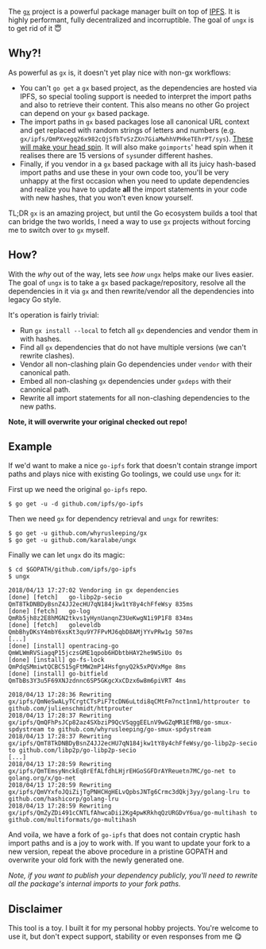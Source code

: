   The [`gx`](https://github.com/whyrusleeping/gx) project is a powerful package manager built on top of [IPFS](https://ipfs.io/). It is highly performant, fully decentralized and incorruptible. The goal of `ungx` is to get rid of it 😇

## Why?!

As powerful as `gx` is, it doesn't yet play nice with non-gx workflows:

 * You can't `go get` a `gx` based project, as the dependencies are hosted via IPFS, so special tooling support is needed to interpret the import paths and also to retrieve their content. This also means no other Go project can depend on your `gx` based package.
 * The import paths in `gx` based packages lose all canonical URL context and get replaced with random strings of letters and numbers (e.g. `gx/ipfs/QmPXvegq26x982cQjSfbTvSzZXn7GiaMwhhVPHkeTEhrPT/sys`). [These will make your head spin](https://github.com/ipfs/go-ipfs/blob/master/core/core.go#L42). It will also make `goimports`' head spin when it realises there are 15 versions of `sys`under different hashes.
 * Finally, if you vendor in a `gx` based package with all its juicy hash-based import paths and use these in your own code too, you'll be very unhappy at the first occasion when you need to update dependencies and realize you have to update **all** the import statements in your code with new hashes, that you won't even know yourself.

TL;DR `gx` is an amazing project, but until the Go ecosystem builds a tool that can bridge the two worlds, I need a way to use `gx` projects without forcing me to switch over to `gx` myself.

## How?

With the *why* out of the way, lets see *how* `ungx` helps make our lives easier. The goal of `ungx` is to take a `gx` based package/repository, resolve all the dependencies in it via `gx` and then rewrite/vendor all the dependencies into legacy Go style.

It's operation is fairly trivial:

 * Run `gx install --local` to fetch all `gx` dependencies and vendor them in with hashes.
 * Find all `gx` dependencies that do not have multiple versions (we can't rewrite clashes).
 * Vendor all non-clashing plain Go dependencies under `vendor` with their canonical path.
 * Embed all non-clashing `gx` dependencies under `gxdeps` with their canonical path.
 * Rewrite all import statements for all non-clashing dependencies to the new paths.

**Note, it will overwrite your original checked out repo!**

## Example

If we'd want to make a nice `go-ipfs` fork that doesn't contain strange import paths and plays nice with existing Go toolings, we could use `ungx` for it:

First up we need the original `go-ipfs` repo.

```
$ go get -u -d github.com/ipfs/go-ipfs
```

Then we need `gx` for dependency retrieval and `ungx` for rewrites:

```
$ go get -u github.com/whyrusleeping/gx
$ go get -u github.com/karalabe/ungx
```

Finally we can let `ungx` do its magic:

```
$ cd $GOPATH/github.com/ipfs/go-ipfs
$ ungx

2018/04/13 17:27:02 Vendoring in gx dependencies
[done] [fetch]   go-libp2p-secio               QmT8TkDNBDyBsnZ4JJ2ecHU7qN184jkw1tY8y4chFfeWsy 835ms
[done] [fetch]   go-log                        QmRb5jh8z2E8hMGN2tkvs1yHynUanqnZ3UeKwgN1i9P1F8 834ms
[done] [fetch]   goleveldb                     QmbBhyDKsY4mbY6xsKt3qu9Y7FPvMJ6qbD8AMjYYvPRw1g 507ms
[...]
[done] [install] opentracing-go                QmWLWmRVSiagqP15jczsGME1qpob6HDbtbHAY2he9W5iUo 0s
[done] [install] go-fs-lock                    QmPdqSMmiwtQCBC515gFtMW2mP14HsfgnyQ2k5xPQVxMge 8ms
[done] [install] go-bitfield                   QmTbBs3Y3u5F69XNJzdnnc6SP5GKgcXxCDzx6w8m6piVRT 4ms

2018/04/13 17:28:36 Rewriting gx/ipfs/QmNeSwALyTCrgtCTsPiF7tcDN6uLtdi8qCMtFm7nct1nm1/httprouter to github.com/julienschmidt/httprouter
2018/04/13 17:28:37 Rewriting gx/ipfs/QmQFhPsJCp82az4SXbziP9QcVSqggEELnV9wGZqMR1EfMB/go-smux-spdystream to github.com/whyrusleeping/go-smux-spdystream
2018/04/13 17:28:37 Rewriting gx/ipfs/QmT8TkDNBDyBsnZ4JJ2ecHU7qN184jkw1tY8y4chFfeWsy/go-libp2p-secio to github.com/libp2p/go-libp2p-secio
[...]
2018/04/13 17:28:59 Rewriting gx/ipfs/QmTEmsyNnckEq8rEfALfdhLHjrEHGoSGFDrAYReuetn7MC/go-net to golang.org/x/go-net
2018/04/13 17:28:59 Rewriting gx/ipfs/QmVYxfoJQiZijTgPNHCHgHELvQpbsJNTg6Crmc3dQkj3yy/golang-lru to github.com/hashicorp/golang-lru
2018/04/13 17:28:59 Rewriting gx/ipfs/QmZyZDi491cCNTLfAhwcaDii2Kg4pwKRkhqQzURGDvY6ua/go-multihash to github.com/multiformats/go-multihash
```

And voila, we have a fork of `go-ipfs` that does not contain cryptic hash import paths and is a joy to work with. If you want to update your fork to a new version, repeat the above procedure in a pristine GOPATH and overwrite your old fork with the newly generated one.

*Note, if you want to publish your dependency publicly, you'll need to rewrite all the package's internal imports to your fork paths.*

## Disclaimer

This tool is a toy. I built it for my personal hobby projects. You're welcome to use it, but don't expect support, stability or even responses from me 😋
